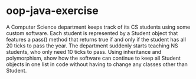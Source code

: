 # oop-java-exercise

A Computer Science department keeps track of its CS students using some custom software. Each student is represented by a Student object that features a pass() method that returns true if and only if the student has all 20 ticks to pass the year. The department suddenly starts teaching NS students, who only need 10 ticks to pass. Using inheritance and polymorphism, show how the software can continue to keep all Student objects in one list in code without having to change any classes other than Student.
